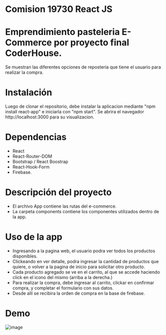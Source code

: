 # Comision 19730 React JS
# Emprendimiento pasteleria E-Commerce por proyecto final CoderHouse.

Se muestran las diferentes opciones de reposteria que tiene el usuario para realizar la compra.

# Instalación

Luego de clonar el repositorio, debe instalar la aplicacion mediante "npm install react-app" e iniciarla con "npm start". Se abrira el navegador  http://localhost:3000 para su visualizacion.

# Dependencias

- React
- React-Router-DOM 
- Bootstrap / React Boostrap 
- React-Hook-Form 
- Firebase.

# Descripción del proyecto
- El archivo App contiene las rutas del e-commerce.
- La carpeta components contiene los componentes utilizados dentro de la app. 

# Uso de la app

- Ingresando a la pagina web, el usuario podra ver todos los productos disponibles. 
- Clickeando en ver detalle, podra ingresar la cantidad de productos que quiere, o volver a la pagina de inicio para solicitar otro producto.
- Cada producto agregado se ve en el carrito, al que se accede haciendo click en el icono del mismo (arriba a la derecha.)
- Para realizar la compra, debe ingresar al carrito, clickar en confirmar compra, y completar el formulario con sus datos.
- Desde allí se recibira la orden de compra en la base de firebase.

# Demo

![image](https://github.com/rominabocon/fpreactjs/blob/main/public/media/Demo.gif)




